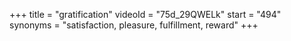 +++
title = "gratification"
videoId = "75d_29QWELk"
start = "494"
synonyms = "satisfaction, pleasure, fulfillment, reward"
+++

